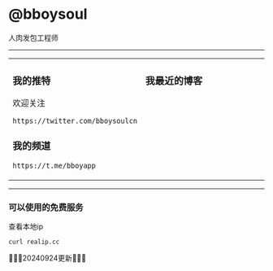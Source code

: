 # @bboysoul

人肉发包工程师

---


<table>
<tr>
<td valign="top" width="50%">

### 我的推特

欢迎关注

`https://twitter.com/bboysoulcn`

### 我的频道

`https://t.me/bboyapp`

</td>
<td valign="top" width="50%">

### 我最近的博客

<!-- blog start -->

<!-- blog end -->
</td>
</tr></table>

---

### 可以使用的免费服务

查看本地ip

`curl realip.cc`

🤖🤖🤖20240924更新🤖🤖🤖


